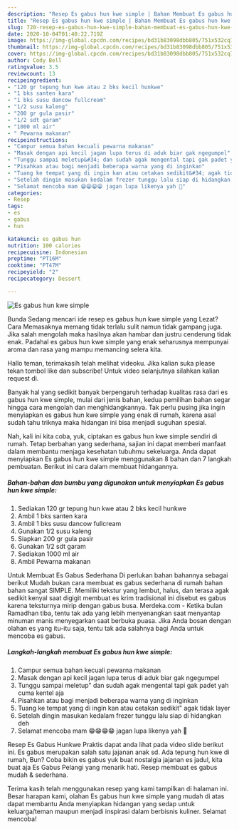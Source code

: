 ```yaml
---
description: "Resep Es gabus hun kwe simple | Bahan Membuat Es gabus hun kwe simple Yang Enak Dan Lezat"
title: "Resep Es gabus hun kwe simple | Bahan Membuat Es gabus hun kwe simple Yang Enak Dan Lezat"
slug: 720-resep-es-gabus-hun-kwe-simple-bahan-membuat-es-gabus-hun-kwe-simple-yang-enak-dan-lezat
date: 2020-10-04T01:40:22.719Z
image: https://img-global.cpcdn.com/recipes/bd31b83098dbb805/751x532cq70/es-gabus-hun-kwe-simple-foto-resep-utama.jpg
thumbnail: https://img-global.cpcdn.com/recipes/bd31b83098dbb805/751x532cq70/es-gabus-hun-kwe-simple-foto-resep-utama.jpg
cover: https://img-global.cpcdn.com/recipes/bd31b83098dbb805/751x532cq70/es-gabus-hun-kwe-simple-foto-resep-utama.jpg
author: Cody Bell
ratingvalue: 3.5
reviewcount: 13
recipeingredient:
- "120 gr tepung hun kwe atau 2 bks kecil hunkwe"
- "1 bks santen kara"
- "1 bks susu dancow fullcream"
- "1/2 susu kaleng"
- "200 gr gula pasir"
- "1/2 sdt garam"
- "1000 ml air"
- " Pewarna makanan"
recipeinstructions:
- "Campur semua bahan kecuali pewarna makanan"
- "Masak dengan api kecil jagan lupa terus di aduk biar gak ngegumpel"
- "Tunggu sampai meletup&#34; dan sudah agak mengental tapi gak padet yah cuma kentel aja"
- "Pisahkan atau bagi menjadi beberapa warna yang di inginkan"
- "Tuang ke tempat yang di ingin kan atau cetakan sedikit&#34; agak tidak layer"
- "Setelah dingin masukan kedalam frezer tunggu lalu siap di hidangkan deh"
- "Selamat mencoba mam 😁😁😁😁 jagan lupa likenya yah 🙏"
categories:
- Resep
tags:
- es
- gabus
- hun

katakunci: es gabus hun 
nutrition: 100 calories
recipecuisine: Indonesian
preptime: "PT16M"
cooktime: "PT47M"
recipeyield: "2"
recipecategory: Dessert

---
```



![Es gabus hun kwe simple](https://img-global.cpcdn.com/recipes/bd31b83098dbb805/751x532cq70/es-gabus-hun-kwe-simple-foto-resep-utama.jpg)

Bunda Sedang mencari ide resep es gabus hun kwe simple yang Lezat? Cara Memasaknya memang tidak terlalu sulit namun tidak gampang juga. Jika salah mengolah maka hasilnya akan hambar dan justru cenderung tidak enak. Padahal es gabus hun kwe simple yang enak seharusnya mempunyai aroma dan rasa yang mampu memancing selera kita.

Hallo teman, terimakasih telah melihat videoku. Jika kalian suka please tekan tombol like dan subscribe! Untuk video selanjutnya silahkan kalian request di.

Banyak hal yang sedikit banyak berpengaruh terhadap kualitas rasa dari es gabus hun kwe simple, mulai dari jenis bahan, kedua pemilihan bahan segar hingga cara mengolah dan menghidangkannya. Tak perlu pusing jika ingin menyiapkan es gabus hun kwe simple yang enak di rumah, karena asal sudah tahu triknya maka hidangan ini bisa menjadi suguhan spesial.


Nah, kali ini kita coba, yuk, ciptakan es gabus hun kwe simple sendiri di rumah. Tetap berbahan yang sederhana, sajian ini dapat memberi manfaat dalam membantu menjaga kesehatan tubuhmu sekeluarga. Anda dapat menyiapkan Es gabus hun kwe simple menggunakan 8 bahan dan 7 langkah pembuatan. Berikut ini cara dalam membuat hidangannya.

<!--inarticleads1-->

##### Bahan-bahan dan bumbu yang digunakan untuk menyiapkan Es gabus hun kwe simple:

1. Sediakan 120 gr tepung hun kwe atau 2 bks kecil hunkwe
1. Ambil 1 bks santen kara
1. Ambil 1 bks susu dancow fullcream
1. Gunakan 1/2 susu kaleng
1. Siapkan 200 gr gula pasir
1. Gunakan 1/2 sdt garam
1. Sediakan 1000 ml air
1. Ambil  Pewarna makanan


Untuk Membuat Es Gabus Sederhana Di perlukan bahan bahannya sebagai berikut Mudah bukan cara membuat es gabus sederhana di rumah bahan bahan sangat SIMPLE. Memiliki tekstur yang lembut, halus, dan terasa agak sedikit kenyal saat digigit membuat es krim tradisional ini disebut es gabus karena teksturnya mirip dengan gabus busa. Merdeka.com - Ketika bulan Ramadhan tiba, tentu tak ada yang lebih menyenangkan saat menyantap minuman manis menyegarkan saat berbuka puasa. Jika Anda bosan dengan olahan es yang itu-itu saja, tentu tak ada salahnya bagi Anda untuk mencoba es gabus. 

<!--inarticleads2-->

##### Langkah-langkah membuat Es gabus hun kwe simple:

1. Campur semua bahan kecuali pewarna makanan
1. Masak dengan api kecil jagan lupa terus di aduk biar gak ngegumpel
1. Tunggu sampai meletup&#34; dan sudah agak mengental tapi gak padet yah cuma kentel aja
1. Pisahkan atau bagi menjadi beberapa warna yang di inginkan
1. Tuang ke tempat yang di ingin kan atau cetakan sedikit&#34; agak tidak layer
1. Setelah dingin masukan kedalam frezer tunggu lalu siap di hidangkan deh
1. Selamat mencoba mam 😁😁😁😁 jagan lupa likenya yah 🙏


Resep Es Gabus Hunkwe Praktis dapat anda lihat pada video slide berikut ini. Es gabus merupakan salah satu jajanan anak sd. Ada tepung hun kwe di rumah, Bun? Coba bikin es gabus yuk buat nostalgia jajanan es jadul, kita buat aja Es Gabus Pelangi yang menarik hati. Resep membuat es gabus mudah &amp; sederhana. 

Terima kasih telah menggunakan resep yang kami tampilkan di halaman ini. Besar harapan kami, olahan Es gabus hun kwe simple yang mudah di atas dapat membantu Anda menyiapkan hidangan yang sedap untuk keluarga/teman maupun menjadi inspirasi dalam berbisnis kuliner. Selamat mencoba!
